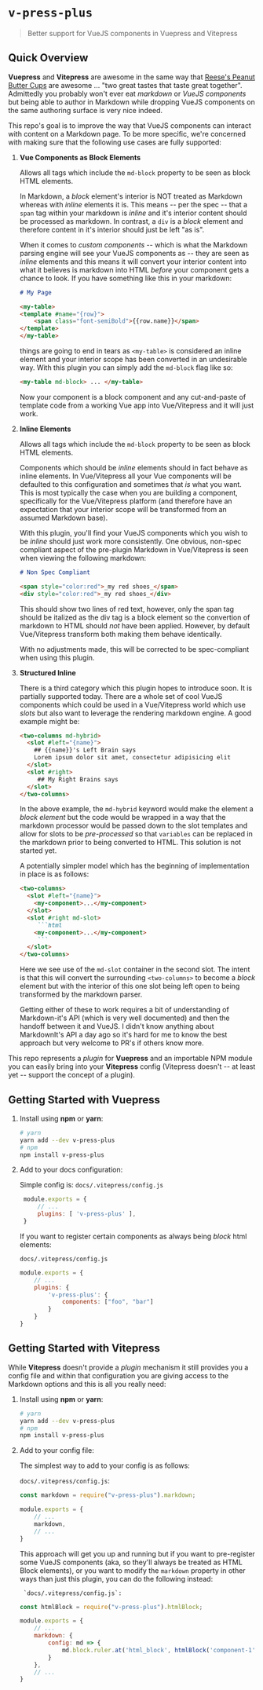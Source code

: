 # `v-press-plus`

> Better support for VueJS components in Vuepress and Vitepress


## Quick Overview

**Vuepress** and **Vitepress** are awesome in the same way that [Reese's Peanut Butter Cups](https://www.hersheys.com/reeses/en_us/products/reeses-peanut-butter-cups.html) are awesome ... "two great tastes that taste great together". Admittedly you probably won't ever eat _markdown_ or _VueJS components_ but being able to author in Markdown while dropping VueJS components on the same authoring surface is very nice indeed.

This repo's goal is to improve the way that VueJS components can interact with content on a Markdown page. To be more specific, we're concerned with making sure that the following use cases are fully supported:

1. **Vue Components as Block Elements** 

    Allows all tags which include the `md-block` property to be seen as block HTML elements.
    
    In Markdown, a _block_ element's interior is NOT treated as Markdown whereas with _inline_ elements it is. This means -- per the spec -- that a `span` tag within your markdown is _inline_ and it's interior content should be processed as markdown. In contrast, a `div` is a _block_ element and therefore content in it's interior should just be left "as is".

    When it comes to _custom components_ -- which is what the Markdown parsing engine will see your VueJS components as -- they are seen as _inline_ elements and this means it will convert your interior content into what it believes is markdown into HTML _before_ your component gets a chance to look. If you have something like this in your markdown:

    ```md
    # My Page

    <my-table>
    <template #name="{row}">
        <span class="font-semiBold">{{row.name}}</span>
    </template>
    </my-table>
    ```
    
    things are going to end in tears as `<my-table>` is considered an inline element and your interior scope has been converted in an undesirable way. With this plugin you can simply add the `md-block` flag like so:

    ```md
    <my-table md-block> ... </my-table>
    ```

    Now your component is a block component and any cut-and-paste of template code from a working Vue app into Vue/Vitepress and it will just work.

2. **Inline Elements**

    Allows all tags which include the `md-block` property to be seen as block HTML elements.

    Components which should be _inline_ elements should in fact behave as inline elements. In Vue/Vitepress all your Vue components will be defaulted to this configuration and sometimes that _is_ what you want. This is most typically the case when you are building a component, specifically for the Vue/Vitepress platform (and therefore have an expectation that your interior scope will be transformed from an assumed Markdown base).

    With this plugin, you'll find your VueJS components which you wish to be _inline_ should just work more consistently. One obvious, non-spec compliant aspect of the pre-plugin Markdown in Vue/Vitepress is seen when viewing the following markdown:

    ```md
    # Non Spec Compliant 

    <span style="color:red">_my red shoes_</span>
    <div style="color:red">_my red shoes_</div>
    ```

    This should show two lines of red text, however, only the span tag should be italized as the div tag is a block element so the convertion of markdown to HTML should _not_ have been applied. However, by default Vue/Vitepress transform both making them behave identically. 
    
    With no adjustments made, this will be corrected to be spec-compliant when using this plugin.

3. **Structured Inline**

    There is a third category which this plugin hopes to introduce soon. It is partially supported today. There are a whole set of cool VueJS components which could be used in a Vue/Vitepress world which use _slots_ but also want to leverage the rendering markdown engine. A good example might be:

    ```html
    <two-columns md-hybrid>
      <slot #left="{name}">
        ## {{name}}'s Left Brain says
        Lorem ipsum dolor sit amet, consectetur adipisicing elit
      </slot>
      <slot #right>
         ## My Right Brains says
      </slot>
    </two-columns>
    ```

    In the above example, the `md-hybrid` keyword would make the element a _block element_ but the code would be wrapped in a way that the markdown processor would be passed down to the slot templates and allow for slots to be _pre-processed_ so that `variables` can be replaced in the markdown prior to being converted to HTML. This solution is not started yet.

    A potentially simpler model which has the beginning of implementation in place is as follows:

    ```md
    <two-columns>
      <slot #left="{name}">
        <my-component>...</my-component>
      </slot>
      <slot #right md-slot>
         ```html
        <my-component>...</my-component>
         ```
      </slot>
    </two-columns>
    ```

    Here we see use of the `md-slot` container in the second slot. The intent is that this will convert the surrounding `<two-columns>` to become a _block_ element but with the interior of this one slot being left open to being transformed by the markdown parser.

    Getting either of these to work requires a bit of understanding of Markdown-it's API (which is very well documented) and then the handoff between it and VueJS. I didn't know anything about MarkdownIt's API a day ago so it's hard for me to know the best approach but very welcome to PR's if others know more.


This repo represents a _plugin_ for **Vuepress** and an importable NPM module you can easily bring into your **Vitepress** config (Vitepress doesn't -- at least yet -- support the concept of a plugin).

## Getting Started with Vuepress

1. Install using **npm** or **yarn**:

     ```sh
     # yarn
     yarn add --dev v-press-plus
     # npm
     npm install v-press-plus
     ```

2. Add to your docs configuration:

   Simple config is:
   `docs/.vitepress/config.js`
   ```js
    module.exports = {
        // ...
        plugins: [ 'v-press-plus' ],
    }
    ```

    If you want to register certain components as always being _block_ html elements:

    `docs/.vitepress/config.js`
    ```js
    module.exports = {
        // ...
        plugins: {
            'v-press-plus': {
                components: ["foo", "bar"]
            }
        }
    }
    ```

## Getting Started with Vitepress

While **Vitepress** doesn't provide a _plugin_ mechanism it still provides you a config file and within that configuration you are giving access to the Markdown options and this is all you really need:

1. Install using **npm** or **yarn**:

     ```sh
     # yarn
     yarn add --dev v-press-plus
     # npm
     npm install v-press-plus
     ```

2. Add to your config file:

   The simplest way to add to your config is as follows:

    `docs/.vitepress/config.js`:
    ```js
    const markdown = require("v-press-plus").markdown;

    module.exports = {
        // ...
        markdown,
        // ...
    } 
    ```

    This approach will get you up and running but if you want to pre-register some VueJS components (aka, so they'll always be treated as HTML Block elements), or you want to modify the `markdown` property in other ways than just this plugin, you can do the following instead:

        `docs/.vitepress/config.js`:
    ```js
    const htmlBlock = require("v-press-plus").htmlBlock;

    module.exports = {
        // ...
        markdown: {
            config: md => {
                md.block.ruler.at('html_block', htmlBlock('component-1', 'component-2'));
            }
        },
        // ...
    } 
    ```

 